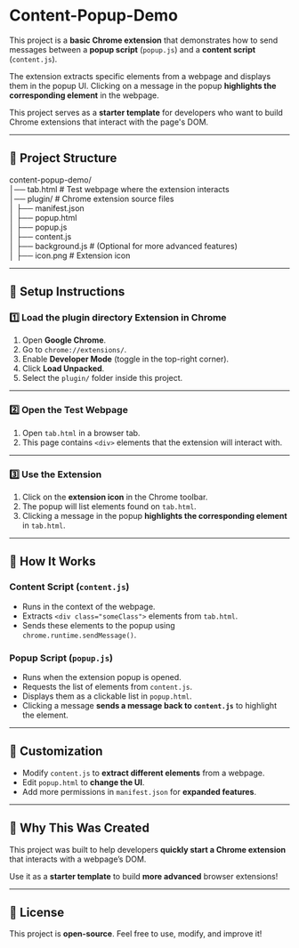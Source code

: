# Content-Popup-Demo

This project is a **basic Chrome extension** that demonstrates how to send messages between a **popup script** (`popup.js`) and a **content script** (`content.js`).  

The extension extracts specific elements from a webpage and displays them in the popup UI. Clicking on a message in the popup **highlights the corresponding element** in the webpage.

This project serves as a **starter template** for developers who want to build Chrome extensions that interact with the page's DOM.

---

## 📁 **Project Structure**


content-popup-demo/  
│── tab.html           # Test webpage where the extension interacts  
│── plugin/            # Chrome extension source files  
│   ├── manifest.json  
│   ├── popup.html     
│   ├── popup.js       
│   ├── content.js     
│   ├── background.js  # (Optional for more advanced features)  
│   ├── icon.png       # Extension icon  

---

## 🚀 **Setup Instructions**
### **1️⃣ Load the plugin directory Extension in Chrome**
1. Open **Google Chrome**.
2. Go to `chrome://extensions/`.
3. Enable **Developer Mode** (toggle in the top-right corner).
4. Click **Load Unpacked**.
5. Select the `plugin/` folder inside this project.

---

### **2️⃣ Open the Test Webpage**
1. Open `tab.html` in a browser tab.
2. This page contains `<div>` elements that the extension will interact with.

---

### **3️⃣ Use the Extension**
1. Click on the **extension icon** in the Chrome toolbar.
2. The popup will list elements found on `tab.html`.
3. Clicking a message in the popup **highlights the corresponding element** in `tab.html`.

---

## 📌 **How It Works**
### **Content Script (`content.js`)**
- Runs in the context of the webpage.
- Extracts `<div class="someClass">` elements from `tab.html`.
- Sends these elements to the popup using `chrome.runtime.sendMessage()`.

### **Popup Script (`popup.js`)**
- Runs when the extension popup is opened.
- Requests the list of elements from `content.js`.
- Displays them as a clickable list in `popup.html`.
- Clicking a message **sends a message back to `content.js`** to highlight the element.

---

## 🔧 **Customization**
- Modify `content.js` to **extract different elements** from a webpage.
- Edit `popup.html` to **change the UI**.
- Add more permissions in `manifest.json` for **expanded features**.

---

## 🎯 **Why This Was Created**
This project was built to help developers **quickly start a Chrome extension** that interacts with a webpage’s DOM.  

Use it as a **starter template** to build **more advanced** browser extensions!

---

## 📝 **License**
This project is **open-source**. Feel free to use, modify, and improve it!


